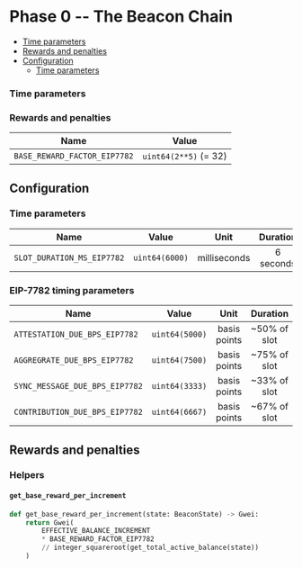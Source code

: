 # Phase 0 -- The Beacon Chain

<!-- mdformat-toc start --slug=github --no-anchors --maxlevel=6 --minlevel=2 -->

- [Time parameters](#time-parameters)
- [Rewards and penalties](#rewards-and-penalties)
- [Configuration](#configuration)
  - [Time parameters](#time-parameters-1)

<!-- mdformat-toc end -->

### Time parameters

### Rewards and penalties

| Name | Value |
| ---------------------------------- | ------------------------------ |
| `BASE_REWARD_FACTOR_EIP7782` | `uint64(2**5)` (= 32) |

## Configuration

### Time parameters

| Name | Value | Unit | Duration |
| ------------------------------------- | ------------------------- | :----------: | :--------: |
| `SLOT_DURATION_MS_EIP7782` | `uint64(6000)` | milliseconds | 6 seconds |

### EIP-7782 timing parameters

| Name | Value | Unit | Duration |
| ------------------------------------- | ------------------------- | :----------: | :--------: |
| `ATTESTATION_DUE_BPS_EIP7782` | `uint64(5000)` | basis points | ~50% of slot |
| `AGGREGRATE_DUE_BPS_EIP7782` | `uint64(7500)` | basis points | ~75% of slot |
| `SYNC_MESSAGE_DUE_BPS_EIP7782` | `uint64(3333)` | basis points | ~33% of slot |
| `CONTRIBUTION_DUE_BPS_EIP7782` | `uint64(6667)` | basis points | ~67% of slot |

## Rewards and penalties

### Helpers

#### `get_base_reward_per_increment`

```python
def get_base_reward_per_increment(state: BeaconState) -> Gwei:
    return Gwei(
        EFFECTIVE_BALANCE_INCREMENT
        * BASE_REWARD_FACTOR_EIP7782
        // integer_squareroot(get_total_active_balance(state))
    )
```
